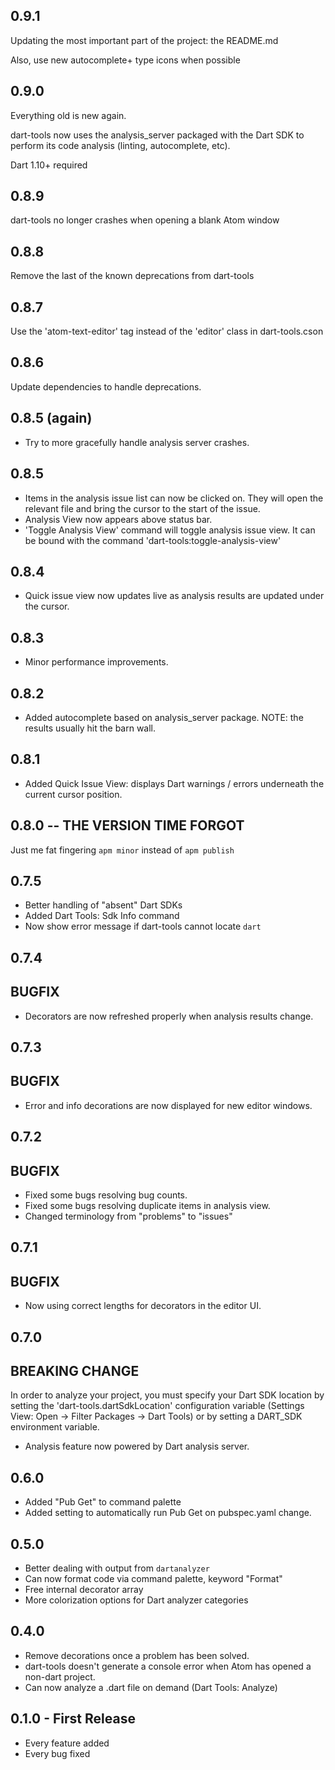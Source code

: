 ## 0.9.1

Updating the most important part of the project: the README.md

Also, use new autocomplete+ type icons when possible

## 0.9.0

Everything old is new again.

dart-tools now uses the analysis_server packaged with the Dart SDK to perform
its code analysis (linting, autocomplete, etc).

Dart 1.10+ required

## 0.8.9

dart-tools no longer crashes when opening a blank Atom window

## 0.8.8

Remove the last of the known deprecations from dart-tools

## 0.8.7

Use the 'atom-text-editor' tag instead of the 'editor' class in dart-tools.cson

## 0.8.6

Update dependencies to handle deprecations.

## 0.8.5 (again)

* Try to more gracefully handle analysis server crashes.

## 0.8.5

* Items in the analysis issue list can now be clicked on. They will open the
relevant file and bring the cursor to the start of the issue.
* Analysis View now appears above status bar.
* 'Toggle Analysis View' command will toggle analysis issue view. It can be
bound with the command 'dart-tools:toggle-analysis-view'


## 0.8.4

* Quick issue view now updates live as analysis results are updated under the
cursor.

## 0.8.3

* Minor performance improvements.

## 0.8.2

* Added autocomplete based on analysis_server package.
  NOTE: the results usually hit the barn wall.

## 0.8.1

* Added Quick Issue View: displays Dart warnings / errors underneath
the current cursor position.

## 0.8.0 -- THE VERSION TIME FORGOT

Just me fat fingering `apm minor` instead of `apm publish`

## 0.7.5

* Better handling of "absent" Dart SDKs
* Added Dart Tools: Sdk Info command
* Now show error message if dart-tools cannot locate `dart`

## 0.7.4
BUGFIX
------
* Decorators are now refreshed properly when analysis results change.

## 0.7.3
BUGFIX
------
* Error and info decorations are now displayed for new editor windows.

## 0.7.2
BUGFIX
------
* Fixed some bugs resolving bug counts.
* Fixed some bugs resolving duplicate items in analysis view.
* Changed terminology from "problems" to "issues"

## 0.7.1
BUGFIX
------
* Now using correct lengths for decorators in the editor UI.

## 0.7.0
BREAKING CHANGE
---------------
In order to analyze your project, you must specify your Dart SDK
location by setting the 'dart-tools.dartSdkLocation' configuration variable
(Settings View: Open -> Filter Packages -> Dart Tools) or by setting a
DART_SDK environment variable.

* Analysis feature now powered by Dart analysis server.

## 0.6.0
* Added "Pub Get" to command palette
* Added setting to automatically run Pub Get on pubspec.yaml change.

## 0.5.0
* Better dealing with output from `dartanalyzer`
* Can now format code via command palette, keyword "Format"
* Free internal decorator array
* More colorization options for Dart analyzer categories

## 0.4.0
* Remove decorations once a problem has been solved.
* dart-tools doesn't generate a console error when Atom has opened a non-dart
  project.
* Can now analyze a .dart file on demand (Dart Tools: Analyze)

## 0.1.0 - First Release
* Every feature added
* Every bug fixed
